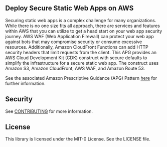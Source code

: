 ## Deploy Secure Static Web Apps on AWS

Securing static web apps is a complex challenge for many organizations. While there is no one size fits all approach, there are services and features within AWS that you can utilize to get a head start on your web app security journey. AWS WAF (Web Application Firewall) can protect your web app against bots that may compromise security or consume excessive resources. Additionally, Amazon CloudFront Functions can add HTTP security headers that limit requests from the client. This APG provides an AWS Cloud Development Kit (CDK) construct with secure defaults to simplify the infrastructure for a secure static web app. The construct uses Amazon S3, Amazon CloudFront, AWS WAF, and Amazon Route 53.

See the associated Amazon Prescriptive Guidance (APG) Pattern [here](https://apg-library.amazonaws.com/content/9ed9140c-a1d6-49ac-8aba-8bd533fa4ce2) for further information.

## Security

See [CONTRIBUTING](CONTRIBUTING.md#security-issue-notifications) for more information.

## License

This library is licensed under the MIT-0 License. See the LICENSE file.

